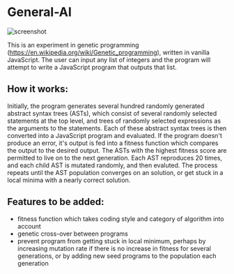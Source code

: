 # General-AI

![screenshot](https://ibb.co/4sdG0Zy)

This is an experiment in genetic programming (https://en.wikipedia.org/wiki/Genetic_programming), written in vanilla JavaScript. The user can input any list of integers and the program will attempt to write a JavaScript program that outputs that list.

## How it works:

Initially, the program generates several hundred randomly generated abstract syntax trees (ASTs), which consist of several randomly selected statements at the top level, and trees of randomly selected expressions as the arguments to the statements. Each of these abstract syntax trees is then converted into a JavaScript program and evaluated. If the program doesn't produce an error, it's output is fed into a fitness function which compares the output to the desired output. The ASTs with the highest fitness score are permitted to live on to the next generation. Each AST reproduces 20 times, and each child AST is mutated randomly, and then evaluted. The process repeats until the AST population converges on an solution, or get stuck in a local minima with a nearly correct solution.

## Features to be added:

- fitness function which takes coding style and category of algorithm into account
- genetic cross-over between programs
- prevent program from getting stuck in local minimum, perhaps by increasing mutation rate if there is no increase in fitness for several generations, or by adding new seed programs to the population each generation
